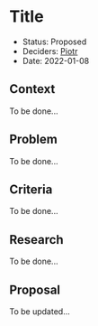 # Title

* Status: Proposed
* Deciders: [Piotr] <!-- optional -->
* Date: 2022-01-08

## Context

To be done...

## Problem

To be done...

## Criteria

To be done...

## Research

To be done...

## Proposal

To be updated...

<!-- Identifiers, in alphabetical order -->

[Piotr]: https://github.com/Katolus
